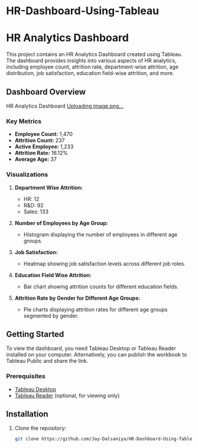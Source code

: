 # HR-Dashboard-Using-Tableau



# HR Analytics Dashboard

This project contains an HR Analytics Dashboard created using Tableau. The dashboard provides insights into various aspects of HR analytics, including employee count, attrition rate, department-wise attrition, age distribution, job satisfaction, education field-wise attrition, and more.

## Dashboard Overview

HR Analytics Dashboard
[Uploading image.png…]()

### Key Metrics

- **Employee Count:** 1,470
- **Attrition Count:** 237
- **Active Employee:** 1,233
- **Attrition Rate:** 16.12%
- **Average Age:** 37

### Visualizations

1. **Department Wise Attrition:** 
   - HR: 12
   - R&D: 92
   - Sales: 133

2. **Number of Employees by Age Group:** 
   - Histogram displaying the number of employees in different age groups.

3. **Job Satisfaction:** 
   - Heatmap showing job satisfaction levels across different job roles.

4. **Education Field Wise Attrition:** 
   - Bar chart showing attrition counts for different education fields.

5. **Attrition Rate by Gender for Different Age Groups:** 
   - Pie charts displaying attrition rates for different age groups segmented by gender.

## Getting Started

To view the dashboard, you need Tableau Desktop or Tableau Reader installed on your computer. Alternatively, you can publish the workbook to Tableau Public and share the link.

### Prerequisites

- [Tableau Desktop](https://www.tableau.com/products/desktop)
- [Tableau Reader](https://www.tableau.com/products/reader) (optional, for viewing only)

## Installation

1. Clone the repository:
   ```bash
   git clone https://github.com/Jay-Dalsaniya/HR-Dashboard-Using-Tableau.git

